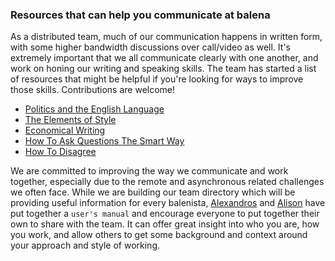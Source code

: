 ### Resources that can help you communicate at balena
As a distributed team, much of our communication happens in written form, with some higher bandwidth discussions over call/video as well. It's extremely important that we all communicate clearly with one another, and work on honing our writing and speaking skills. The team has started a list of resources that might be helpful if you're looking for ways to improve those skills. Contributions are welcome! 

* [Politics and the English Language](https://www.orwell.ru/library/essays/politics/english/e_polit)
* [The Elements of Style](https://www.amazon.com/Elements-Style-Fourth-William-Strunk-ebook/dp/B07NPN5HTP)
* [Economical Writing](https://www.amazon.com/Economical-Writing-Third-Thirty-Five-Persuasive-ebook/dp/B07RRH2XS4)
* [How To Ask Questions The Smart Way](http://www.catb.org/~esr/faqs/smart-questions.html)
* [How To Disagree](http://www.paulgraham.com/disagree.html)

We are committed to improving the way we communicate and work together, especially due to the remote and asynchronous related challenges we often face. While we are building our team directory which will be providing useful information for every balenista, [Alexandros](https://docs.google.com/document/d/1T6MdRhbCgtcsiPJMA_RaXUzPRvfmw6JIPW-sVs-GGik/edit#heading=h.gt122jwf665r) and [Alison](https://docs.google.com/document/d/1qXAXjT8MqUETQGRYLh50tCgs-avFQB-_nIJ8PwkU2vY/edit) have put together a `user's manual` and encourage everyone to put together their own to share with the team. It can offer great insight into who you are, how you work, and allow others to get some background and context around your approach and style of working.
 